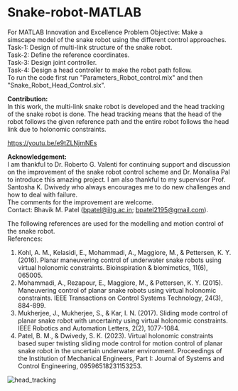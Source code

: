 # Snake-robot-MATLAB
For MATLAB Innovation and Excellence
Problem Objective: Make a simscape model of the snake robot using the different control approaches.\
Task-1: Design of multi-link structure of the snake robot.\
Task-2: Define the reference coordinates.\
Task-3: Design joint controller.\
Task-4: Design a head controller to make the robot path follow.\
To run the code first run "Parameters_Robot_control.mlx" and then "Snake_Robot_Head_Control.slx".

**Contribution:**\
In this work, the multi-link snake robot is developed and the head tracking of the snake robot is done. The head tracking means that the head of the robot follows the given reference path and the entire robot follows the head link due to holonomic constraints.

https://youtu.be/e9tZLNjmNEs

**Acknowledgement:**\
I am thankful to Dr. Roberto G. Valenti for continuing support and discussion on the improvement of the snake robot control scheme and Dr. Monalisa Pal to introduce this amazing project. I am also thankful to my supervisor Prof. Santosha K. Dwivedy who always encourages me to do new challenges and how to deal with failure.\
The comments for the improvement are welcome.\
Contact: Bhavik M. Patel (bpatel@iitg.ac.in; bpatel2195@gmail.com).

The following references are used for the modelling and motion control of the snake robot.\
References:

1. Kohl, A. M., Kelasidi, E., Mohammadi, A., Maggiore, M., & Pettersen, K. Y. (2016). Planar maneuvering control of underwater snake robots using virtual holonomic constraints. Bioinspiration & biomimetics, 11(6), 065005.
2. Mohammadi, A., Rezapour, E., Maggiore, M., & Pettersen, K. Y. (2015). Maneuvering control of planar snake robots using virtual holonomic constraints. IEEE Transactions on Control Systems Technology, 24(3), 884-899.
3. Mukherjee, J., Mukherjee, S., & Kar, I. N. (2017). Sliding mode control of planar snake robot with uncertainty using virtual holonomic constraints. IEEE Robotics and Automation Letters, 2(2), 1077-1084.
4. Patel, B. M., & Dwivedy, S. K. (2023). Virtual holonomic constraints based super twisting sliding mode control for motion control of planar snake robot in the uncertain underwater environment. Proceedings of the Institution of Mechanical Engineers, Part I: Journal of Systems and Control Engineering, 09596518231153253.

![head_tracking](https://github.com/bhavikpatel2/Snake-robot-MATLAB/assets/53943901/4a4ebedc-c021-4629-a856-f7d09f0bf4c0)

